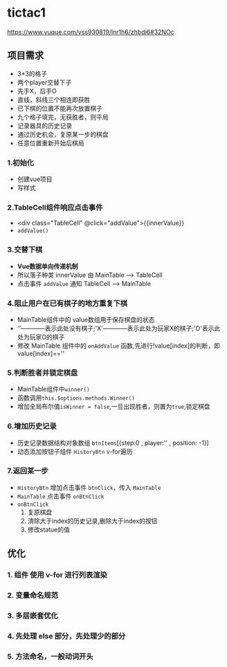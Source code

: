 # tictac1

<https://www.yuque.com/yss930819/lnr1h6/zhbdi6#32NOc>

## 项目需求

- 3*3的格子
- 两个player交替下子
- 先手X，后手O
- 直线，斜线三个相连即获胜
- 已下棋的位置不能再次放置棋子
- 九个格子填完，无获胜者，则平局
- 记录器具的历史记录
- 通过历史机会，复原某一步的棋盘
- 任意位置重新开始后棋局

### 1.初始化

- 创建vue项目
- 写样式

### 2.TableCell组件响应点击事件

- \<div class="TableCell" @click="addValue">{{innerValue}}</div>
- `addValue()`

### 3.交替下棋

- **Vue数据单向传递机制**
- 所以落子种类 innerValue 由 MainTable ——> TableCell
- 点击事件 `addValue` 通知 TableCell ——> MainTable

### 4.阻止用户在已有棋子的地方重复下棋

- MainTable组件中的 value数组用于保存棋盘的状态
- ‘’————表示此处没有棋子;'X'————表示此处为玩家X的棋子;'O'表示此处为玩家O的棋子
- 修改 MainTable 组件中的 `onAddValue` 函数,先进行!value[index]的判断，即value[index]==''

### 5.判断胜者并锁定棋盘

- MainTable组件中`winner()`
- 函数调用`this.$options.methods.Winner()`
- 增加全局布尔值`isWinner = false`,一旦出现胜者，则置为`true`,锁定棋盘

### 6.增加历史记录

- 历史记录数据结构对象数组 `btnItems`[{step:0 , player:'' , position: -1}]
- 动态添加按钮子组件 `HistoryBtn` v-for遍历

### 7.返回某一步

- `HistoryBtn` 增加点击事件  `btnClick`，传入 `MainTable`
- `MainTable` 点击事件 `onBtnClick`
- `onBtnClick` 
    1. 复原棋盘
    2. 清除大于index的历史记录,删除大于index的按钮
    3. 修改statue的值

## 优化

### 1. 组件 <TableCell/> 使用 v-for 进行列表渲染

### 2. 变量命名规范

### 3. 多层嵌套优化

### 4. 先处理 else 部分，先处理少的部分

### 5. 方法命名，一般动词开头